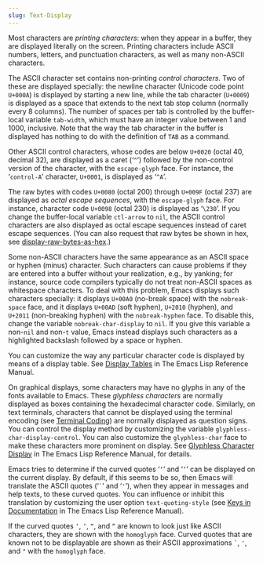 ```yaml
---
slug: Text-Display
---
```


Most characters are *printing characters*: when they appear in a buffer, they are displayed literally on the screen. Printing characters include ASCII numbers, letters, and punctuation characters, as well as many non-ASCII characters.

The ASCII character set contains non-printing *control characters*. Two of these are displayed specially: the newline character (Unicode code point `U+000A`) is displayed by starting a new line, while the tab character (`U+0009`) is displayed as a space that extends to the next tab stop column (normally every 8 columns). The number of spaces per tab is controlled by the buffer-local variable `tab-width`, which must have an integer value between 1 and 1000, inclusive. Note that the way the tab character in the buffer is displayed has nothing to do with the definition of `TAB` as a command.

Other ASCII control characters, whose codes are below `U+0020` (octal 40, decimal 32), are displayed as a caret (‘`^`’) followed by the non-control version of the character, with the `escape-glyph` face. For instance, the ‘`control-A`’ character, `U+0001`, is displayed as ‘`^A`’.

The raw bytes with codes `U+0080` (octal 200) through `U+009F` (octal 237) are displayed as *octal escape sequences*, with the `escape-glyph` face. For instance, character code `U+0098` (octal 230) is displayed as ‘`\230`’. If you change the buffer-local variable `ctl-arrow` to `nil`, the ASCII control characters are also displayed as octal escape sequences instead of caret escape sequences. (You can also request that raw bytes be shown in hex, see [display-raw-bytes-as-hex](/docs/emacs/Display-Custom).)

Some non-ASCII characters have the same appearance as an ASCII space or hyphen (minus) character. Such characters can cause problems if they are entered into a buffer without your realization, e.g., by yanking; for instance, source code compilers typically do not treat non-ASCII spaces as whitespace characters. To deal with this problem, Emacs displays such characters specially: it displays `U+00A0` (no-break space) with the `nobreak-space` face, and it displays `U+00AD` (soft hyphen), `U+2010` (hyphen), and `U+2011` (non-breaking hyphen) with the `nobreak-hyphen` face. To disable this, change the variable `nobreak-char-display` to `nil`. If you give this variable a non-`nil` and non-`t` value, Emacs instead displays such characters as a highlighted backslash followed by a space or hyphen.

You can customize the way any particular character code is displayed by means of a display table. See [Display Tables](https://www.gnu.org/software/emacs/manual/html_mono/elisp.html#Display-Tables) in The Emacs Lisp Reference Manual.

On graphical displays, some characters may have no glyphs in any of the fonts available to Emacs. These *glyphless characters* are normally displayed as boxes containing the hexadecimal character code. Similarly, on text terminals, characters that cannot be displayed using the terminal encoding (see [Terminal Coding](/docs/emacs/Terminal-Coding)) are normally displayed as question signs. You can control the display method by customizing the variable `glyphless-char-display-control`. You can also customize the `glyphless-char` face to make these characters more prominent on display. See [Glyphless Character Display](https://www.gnu.org/software/emacs/manual/html_mono/elisp.html#Glyphless-Chars) in The Emacs Lisp Reference Manual, for details.

Emacs tries to determine if the curved quotes ‘`‘`’ and ‘`’`’ can be displayed on the current display. By default, if this seems to be so, then Emacs will translate the ASCII quotes (‘`` ` ``’ and ‘`'`’), when they appear in messages and help texts, to these curved quotes. You can influence or inhibit this translation by customizing the user option `text-quoting-style` (see [Keys in Documentation](https://www.gnu.org/software/emacs/manual/html_mono/elisp.html#Keys-in-Documentation) in The Emacs Lisp Reference Manual).

If the curved quotes `‘`, `’`, `“`, and `”` are known to look just like ASCII characters, they are shown with the `homoglyph` face. Curved quotes that are known not to be displayable are shown as their ASCII approximations `` ` ``, `'`, and `"` with the `homoglyph` face.
